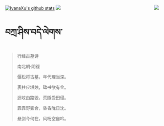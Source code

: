 [![IvanaXu's github stats](https://github-readme-stats.vercel.app/api?username=IvanaXu&show_icons=true&theme=vue-dark)](https://github.com/anuraghazra/github-readme-stats)
<img align="right" src="https://github-readme-stats.vercel.app/api/top-langs/?username=IvanaXu&langs_count=7&theme=graywhite" />
<img src="https://github-readme-stats.vercel.app/api/wakatime?username=IvanaXu&layout=compact&langs_count=6&theme=vue-dark&&custom_title=Programming Times(Jul 29 2021-)" />
# བཀྲ་ཤིས་བདེ་ལེགས་
> 行经古墓诗
>
> 南北朝·阴铿
>
> 偃松将古墓，年代理当深。
> 
> 表柱应堪烛，碑书欲有金。
> 
> 迥坟由路毁，荒隧受田侵。
> 
> 霏霏野雾合，昏昏陇日沈。
> 
> 悬剑今何在，风杨空自吟。